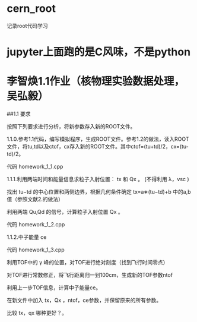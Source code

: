 # cern_root
记录root代码学习

# jupyter上面跑的是C风味，不是python
# 李智焕1.1作业（核物理实验数据处理，吴弘毅）

##1.1 要求

按照下列要求进行分析，将新参数存入新的ROOT文件。

1.1.0.参考1.1代码，编写模拟程序，生成ROOT文件。参考1.2的做法，读入ROOT文件，将tu,td以及ctof，cx存入新的ROOT文件。其中ctof=(tu+td)/2，cx=(tu-td)/2。

代码 homework_1_1.cpp

1.1.1.利用两端时间和能量信息求粒子入射位置： tx 和 Qx 。 (不得利用 λ，vsc )

找出 tu−td 的中心位置和两侧边界，根据几何条件确定  tx=a∗(tu−td)+b 中的a,b值（参照文献2.的做法）

利用两端 Qu,Qd 的信号，计算粒子入射位置 Qx 。

代码 homework_1_2.cpp

1.1.2.中子能量 ce

代码 homework_1_3.cpp

利用TOF中的  γ  峰的位置，对TOF进行绝对刻度（找到飞行时间零点）

对TOF进行常数修正，将飞行距离归一到100cm，生成新的TOF参数ntof

利用上一步TOF信息，计算中子能量ce。

在新文件中加入 tx，Qx ，ntof，ce参数，并保留原来的所有参数。

比较 tx，qx 哪种更好？。
